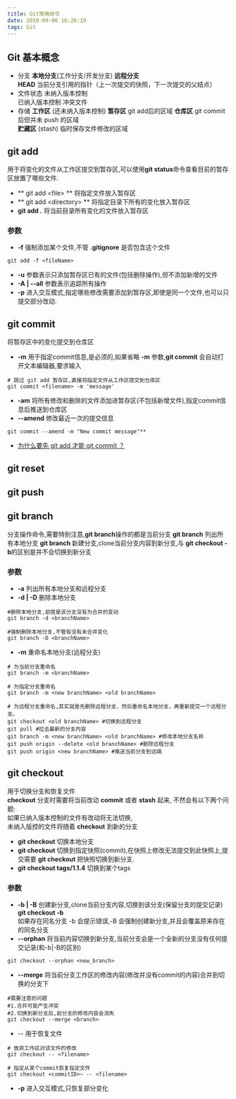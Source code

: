 ```yaml
---
title: Git常用命令
date: 2019-09-06 16:26:19
tags: Git
---
```


## Git 基本概念
- 分支
**本地分支**(工作分支/开发分支)
**远程分支**  
**HEAD** 当前分支引用的指针（上一次提交的快照，下一次提交的父结点）
- 文件状态
未纳入版本控制  
已纳入版本控制
冲突文件
- 存储
**工作区** (还未纳入版本控制)
**暂存区** git add后的区域
**仓库区** git commit后但并未 push 的区域  
**贮藏区** (stash) 临时保存文件修改的区域

## git add
用于将变化的文件从工作区提交到暂存区,可以使用**git status**命令查看目前的暂存区放置了哪些文件.
- ** git add <file\> ** 将指定文件放入暂存区
- ** git add <directory\> ** 将指定目录下所有的变化放入暂存区
- **git add .** 将当前目录所有变化的文件放入暂存区
### 参数
- **-f** 强制添加某个文件,不管 **.gitignore** 是否包含这个文件
 ```
 git add -f <fileName>
 ```
- **-u** 参数表示只添加暂存区已有的文件(包括删除操作),但不添加新增的文件
- **-A | --all** 参数表示追踪所有操作
- **-p** 进入交互模式,指定哪些修改需要添加到暂存区,即使是同一个文件,也可以只提交部分改动.

## git commit 
将暂存区中的变化提交到仓库区  
- **-m** 用于指定commit信息,是必须的,如果省略 **-m** 参数,**git commit** 会自动打开文本编辑器,要求输入
```
# 跳过 git add 暂存区,直接将指定文件从工作区提交到仓库区 
git commit <filename> -m 'message'
```
- **-am** 将所有修改和删除的文件添加进暂存区(不包括新增文件),指定commit信息后推送到仓库区
- **--amend** 修改最近一次的提交信息 
```
git commit --amend -m "New commit message"**
```
- [为什么要先 git add 才能 git commit ？](https://www.zhihu.com/question/19946553/answer/29033220)

## git reset

## git push

## git branch 
分支操作命令,需要特别注意,**git branch**操作的都是当前分支
**git branch** 列出所有本地分支
**git branch <new branch>** 新建分支,clone当前分支内容到新分支,与 **git checkout -b**的区别是并不会切换到新分支
### 参数
- **-a** 列出所有本地分支和远程分支
- **-d | -D** 删除本地分支
```
#删除本地分支,前提是该分支没有为合并的变动
git branch -d <branchName>

#强制删除本地分支,不管有没有未合并变化
git branch -D <branchName>
```
- **-m** 重命名本地分支(远程分支)
```
# 为当前分支重命名
git branch -m <branchName>

# 为指定分支重命名
git branch -m <new branchName> <old branchName>

# 为远程分支重命名,其实就是先删除远程分支，然后重命名本地分支，再重新提交一个远程分支。
git checkout <old branchName> #切换到远程分支
git pull #拉去最新的分支内容
git branch -m <new branchName> <old branchName> #修改本地分支名称
git push origin --delete <old branchName> #删除远程分支
git push origin <new branchName> #推送当前分支到远端
```

## git checkout
用于切换分支和恢复文件  
**checkout** 分支时需要将当前改动 **commit** 或者 **stash** 起来, 不然会有以下两个问题:  
如果已纳入版本控制的文件有改动将无法切换,  
未纳入版控的文件将随着 **checkout** 到新的分支
- **git checkout <branch>** 切换本地分支
- **git checkout <commitID>** 切换到指定快照(commit),在快照上修改无法提交到此快照上,提交需要 **git checkout <new branch>** 把快照切换到新分支.
- **git checkout tags/1.1.4** 切换到某个tags
### 参数
- **-b | -B** 创建新分支,clone当前分支内容,切换到该分支(保留分支的提交记录) **git checkout -b <new branch>**     
如果存在同名分支 -b 会提示错误,-B 会强制创建新分支,并且会覆盖原来存在的同名分支
- **--orphan**  将当前内容切换到新分支,当前分支会是一个全新的分支没有任何提交记录(和-b|-B的区别)
```
git checkout --orphan <new_branch>
```
- **--merge** 将当前分支工作区的修改内容(修改并没有commit的内容)合并到切换的分支下  
```
#需要注意的问题
#1.合并可能产生冲突
#2.切换到新分支后,前分支的修改内容会消失
git checkout --merge <branch>
```
- -\- 用于恢复文件
``` 
# 放弃工作区对该文件的修改
git checkout -- <filename>

# 指定从某个commit恢复指定文件
git checkout <commitID>~ -- <filename>
```
- **-p** 进入交互模式,只恢复部分变化





